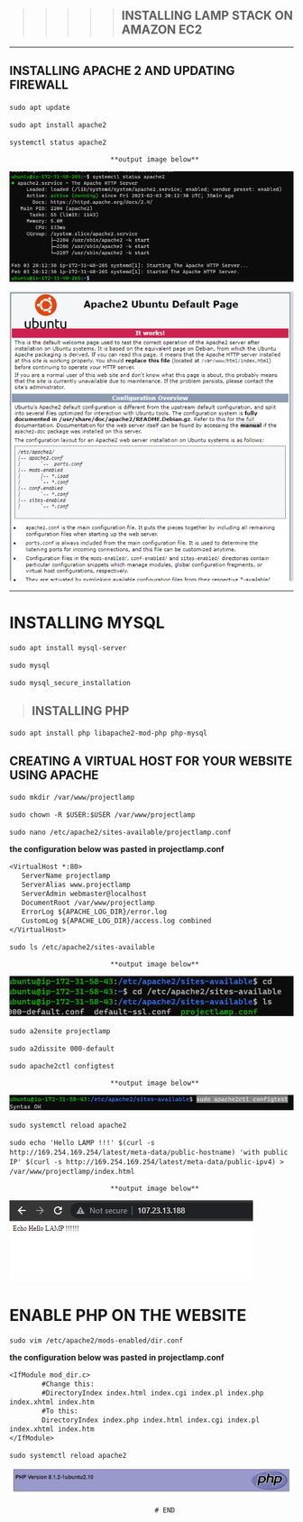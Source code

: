 >>>>> ## INSTALLING LAMP STACK ON AMAZON EC2
----
## INSTALLING APACHE 2 AND UPDATING FIREWALL

`sudo apt update`  

`sudo apt install apache2`

`systemctl status apache2`

                             **output image below**

![Apache_status](Images/APACHE%20STATUS.png)

![Apache_output](./Images/Browser%20Output.png)

-------------------------------

# INSTALLING MYSQL

`sudo apt install mysql-server`

`sudo mysql`

`sudo mysql_secure_installation`

> ## INSTALLING PHP

`sudo apt install php libapache2-mod-php php-mysql`

## CREATING A VIRTUAL HOST FOR YOUR WEBSITE USING APACHE

`sudo mkdir /var/www/projectlamp`

`sudo chown -R $USER:$USER /var/www/projectlamp`


`sudo nano /etc/apache2/sites-available/projectlamp.conf`

**the configuration  below was pasted in projectlamp.conf**
 ```
 <VirtualHost *:80>
    ServerName projectlamp
    ServerAlias www.projectlamp 
    ServerAdmin webmaster@localhost
    DocumentRoot /var/www/projectlamp
    ErrorLog ${APACHE_LOG_DIR}/error.log
    CustomLog ${APACHE_LOG_DIR}/access.log combined
</VirtualHost>
```

`sudo ls /etc/apache2/sites-available`

                             **output image below**

![site-available](./Images/Sites%20available.PNG)

`sudo a2ensite projectlamp`

`sudo a2dissite 000-default`

`sudo apache2ctl configtest`

                             **output image below**

![configTest](./Images/configtest%20output.PNG)

`sudo systemctl reload apache2`

`sudo echo 'Hello LAMP !!!' $(curl -s http://169.254.169.254/latest/meta-data/public-hostname) 'with public IP' $(curl -s http://169.254.169.254/latest/meta-data/public-ipv4) > /var/www/projectlamp/index.html`

                             **output image below**

![Website_output](Images/Site%20output.png)


# ENABLE PHP ON THE WEBSITE

`sudo vim /etc/apache2/mods-enabled/dir.conf`

**the configuration  below was pasted in projectlamp.conf**

```
<IfModule mod_dir.c>
        #Change this:
        #DirectoryIndex index.html index.cgi index.pl index.php index.xhtml index.htm
        #To this:
        DirectoryIndex index.php index.html index.cgi index.pl index.xhtml index.htm
</IfModule>
```
`sudo systemctl reload apache2`

![php_output](Images/Php_output.png)

                                        # END 

